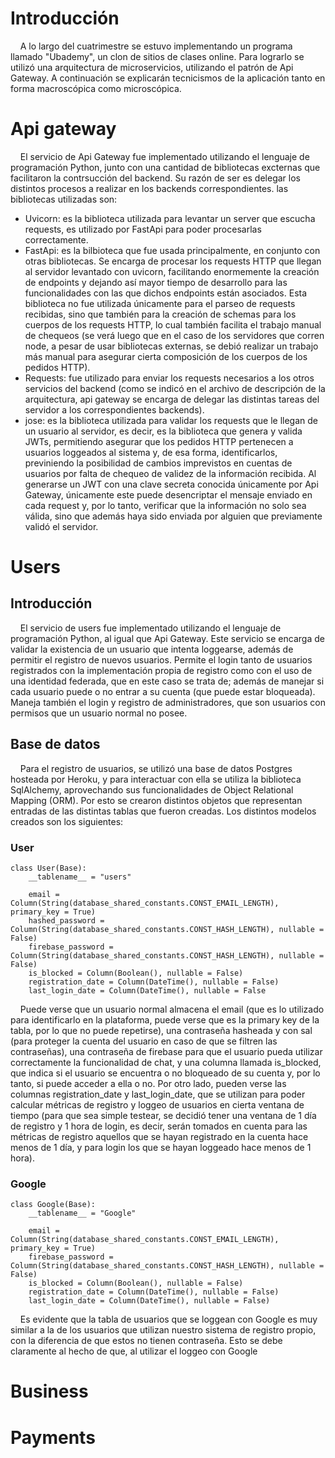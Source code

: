 # Introducción
&nbsp;&nbsp;&nbsp;&nbsp;A lo largo del cuatrimestre se estuvo implementando un programa llamado "Ubademy", un clon de sitios de clases online. Para lograrlo se utilizó una arquitectura de microservicios, utilizando el patrón de Api Gateway. A continuación se explicarán tecnicismos de la aplicación tanto en forma macroscópica como microscópica.


# Api gateway
&nbsp;&nbsp;&nbsp;&nbsp;El servicio de Api Gateway fue implementado utilizando el lenguaje de programación Python, junto con una cantidad de bibliotecas excternas que facilitaron la contrsucción del backend. Su razón de ser es delegar los distintos procesos a realizar en los backends correspondientes. las bibliotecas utilizadas son:  
- Uvicorn: es la biblioteca utilizada para levantar un server que escucha requests, es utilizado por FastApi para poder procesarlas correctamente.
- FastApi: es la bilbioteca que fue usada principalmente, en conjunto con otras bibliotecas. Se encarga de procesar los requests HTTP que llegan al servidor levantado con uvicorn, facilitando enormemente la creación de endpoints y dejando así mayor tiempo de desarrollo para las funcionalidades con las que dichos endpoints están asociados. Esta biblioteca no fue utilizada únicamente para el parseo de requests recibidas, sino que también para la creación de schemas para los cuerpos de los requests HTTP, lo cual también facilita el trabajo manual de chequeos (se verá luego que en el caso de los servidores que corren node, a pesar de usar bibliotecas externas, se debió realizar un trabajo más manual para asegurar cierta composición de los cuerpos de los pedidos HTTP). 
- Requests: fue utilizado para enviar los requests necesarios a los otros servicios del backend (como se indicó en el archivo de descripción de la arquitectura, api gateway se encarga de delegar las distintas tareas del servidor a los correspondientes backends).
- jose: es la biblioteca utilizada para validar los requests que le llegan de un usuario al servidor, es decir, es la biblioteca que genera y valida JWTs, permitiendo asegurar que los pedidos HTTP pertenecen a usuarios loggeados al sistema y, de esa forma, identificarlos, previniendo la posibilidad de cambios imprevistos en cuentas de usuarios por falta de chequeo de validez de la información recibida. Al generarse un JWT con una clave secreta conocida únicamente por Api Gateway, únicamente este puede desencriptar el mensaje enviado en cada request y, por lo tanto, verificar que la información no solo sea válida, sino que además haya sido enviada por alguien que previamente validó el servidor.

# Users

## Introducción
&nbsp;&nbsp;&nbsp;&nbsp;El servicio de users fue implementado utilizando el lenguaje de programación Python, al igual que Api Gateway. Este servicio se encarga de validar la existencia de un usuario que intenta loggearse, además de permitir el registro de nuevos usuarios. Permite el login tanto de usuarios registrados con la implementación propia de registro como con el uso de una identidad federada, que en este caso se trata de; además de manejar si cada usuario puede o no entrar a su cuenta (que puede estar bloqueada). Maneja también el login y registro de administradores, que son usuarios con permisos que un usuario normal no posee.  

## Base de datos
&nbsp;&nbsp;&nbsp;&nbsp;Para el registro de usuarios, se utilizó una base de datos Postgres hosteada por Heroku, y para interactuar con ella se utiliza la biblioteca SqlAlchemy, aprovechando sus funcionalidades de Object Relational Mapping (ORM). Por esto se crearon distintos objetos que representan entradas de las distintas tablas que fueron creadas. Los distintos modelos creados son los siguientes:

### User
```
class User(Base):
    __tablename__ = "users"

    email = Column(String(database_shared_constants.CONST_EMAIL_LENGTH), primary_key = True)
    hashed_password = Column(String(database_shared_constants.CONST_HASH_LENGTH), nullable = False)
    firebase_password = Column(String(database_shared_constants.CONST_HASH_LENGTH), nullable = False)
    is_blocked = Column(Boolean(), nullable = False)
    registration_date = Column(DateTime(), nullable = False)
    last_login_date = Column(DateTime(), nullable = False
```

&nbsp;&nbsp;&nbsp;&nbsp;Puede verse que un usuario normal almacena el email (que es lo utilizado para identificarlo en la plataforma, puede verse que es la primary key de la tabla, por lo que no puede repetirse), una contraseña hasheada y con sal (para proteger la cuenta del usuario en caso de que se filtren las contraseñas), una contraseña de firebase para que el usuario pueda utilizar correctamente la funcionalidad de chat, y una columna llamada is_blocked, que indica si el usuario se encuentra o no bloqueado de su cuenta y, por lo tanto, si puede acceder a ella o no. Por otro lado, pueden verse las columnas registration_date y last_login_date, que se utilizan para poder calcular métricas de registro y loggeo de usuarios en cierta ventana de tiempo (para que sea simple testear, se decidió tener una ventana de 1 día de registro y 1 hora de login, es decir, serán tomados en cuenta para 
las métricas de registro aquellos que se hayan registrado en la cuenta hace menos de 1 día, y para login los que se hayan loggeado hace menos de 1 hora).


### Google
```
class Google(Base):
    __tablename__ = "Google"

    email = Column(String(database_shared_constants.CONST_EMAIL_LENGTH), primary_key = True)
    firebase_password = Column(String(database_shared_constants.CONST_HASH_LENGTH), nullable = False)
    is_blocked = Column(Boolean(), nullable = False)
    registration_date = Column(DateTime(), nullable = False)
    last_login_date = Column(DateTime(), nullable = False)
```

&nbsp;&nbsp;&nbsp;&nbsp;Es evidente que la tabla de usuarios que se loggean con Google es muy similar a la de los usuarios que utilizan nuestro sistema de registro propio, con la diferencia de que estos no tienen contraseña. Esto se debe claramente al hecho de que, al utilizar el loggeo con Google

# Business



# Payments


